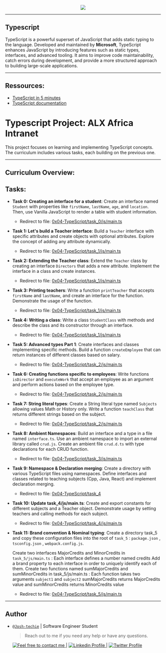 <p align="center">
<img src ="https://www.notion.so/image/https%3A%2F%2Fprod-files-secure.s3.us-west-2.amazonaws.com%2F029a1497-45bd-4b48-af71-c2ab8a918091%2Fde063ba0-3dae-4a87-bca6-8b9f997353bf%2Fbaea85b5e9a9fb5c36ec.png?table=block&id=eb2f61c5-65a3-4e5e-9653-b61a576e283d&spaceId=029a1497-45bd-4b48-af71-c2ab8a918091&width=2000&userId=9d08c749-75eb-439d-ad10-2a83e114a53b&cache=v2">
</p>

---

## Typescript

TypeScript is a powerful superset of JavaScript that adds static typing to the language. Developed and maintained by **Microsoft**, TypeScript enhances JavaScript by introducing features such as static types, interfaces, and advanced tooling. It aims to improve code maintainability, catch errors during development, and provide a more structured approach to building large-scale applications.

---

## Ressources:

- [TypeScript in 5 minutes](https://www.typescriptlang.org/docs/handbook/typescript-in-5-minutes.html)
- [TypeScript documentation](https://www.typescriptlang.org/docs/handbook/basic-types.html)

# Typescript Project: ALX Africa Intranet

This project focuses on learning and implementing TypeScript concepts. The curriculum includes various tasks, each building on the previous one.

---

## Curriculum Overview:

## Tasks:

- **Task 0: Creating an interface for a student**: Create an interface named `Student` with properties like `firstName`, `lastName`, `age`, and `location`. Then, use Vanilla JavaScript to render a table with student information.

  - Redirect to file: [0x04-TypeScript/task_0/js/main.ts](./0x04-TypeScript/task_0/js/main.ts)

- **Task 1: Let's build a Teacher interface**: Build a `Teacher` interface with specific attributes and create objects with optional attributes. Explore the concept of adding any attribute dynamically.

  - Redirect to file: [0x04-TypeScript/task_1/js/main.ts](./0x04-TypeScript/task_1/js/main.ts)

- **Task 2: Extending the Teacher class**: Extend the `Teacher` class by creating an interface `Directors` that adds a new attribute. Implement the interface in a class and create instances.

  - Redirect to file: [0x04-TypeScript/task_1/js/main.ts](./0x04-TypeScript/task_1/js/main.ts)

- **Task 3: Printing teachers**: Write a function `printTeacher` that accepts `firstName` and `lastName`, and create an interface for the function. Demonstrate the usage of the function.

  - Redirect to file: [0x04-TypeScript/task_1/js/main.ts](./0x04-TypeScript/task_1/js/main.ts)

- **Task 4: Writing a class**: Write a class `StudentClass` with methods and describe the class and its constructor through an interface.

  - Redirect to file: [0x04-TypeScript/task_1/js/main.ts](./0x04-TypeScript/task_1/js/main.ts)

- **Task 5: Advanced types Part 1**: Create interfaces and classes implementing specific methods. Build a function `createEmployee` that can return instances of different classes based on salary.

  - Redirect to file: [0x04-TypeScript/task_2/js/main.ts](./0x04-TypeScript/task_2/js/main.ts)

- **Task 6: Creating functions specific to employees**: Write functions `isDirector` and `executeWork` that accept an employee as an argument and perform actions based on the employee type.

  - Redirect to file: [0x04-TypeScript/task_2/js/main.ts](./0x04-TypeScript/task_2/js/main.ts)

- **Task 7: String literal types**: Create a String literal type named `Subjects` allowing values Math or History only. Write a function `teachClass` that returns different strings based on the subject.

  - Redirect to file: [0x04-TypeScript/task_2/js/main.ts](./0x04-TypeScript/task_2/js/main.ts)

- **Task 8: Ambient Namespaces**: Build an interface and a type in a file named `interface.ts`. Use an ambient namespace to import an external library called `crud.js`. Create an ambient file `crud.d.ts` with type declarations for each CRUD function.

  - Redirect to file: [0x04-TypeScript/task_3/js/main.ts](./0x04-TypeScript/task_3/js/main.ts)

- **Task 9: Namespace & Declaration merging**: Create a directory with various TypeScript files using namespaces. Define interfaces and classes related to teaching subjects (Cpp, Java, React) and implement declaration merging.

  - Redirect to file: [0x04-TypeScript/task_4](./0x04-TypeScript/task_4)

- **Task 10: Update task_4/js/main.ts**: Create and export constants for different subjects and a Teacher object. Demonstrate usage by setting teachers and calling methods for each subject.

  - Redirect to file: [0x04-TypeScript/task_4/js/main.ts](./0x04-TypeScript/task_4/js/main.ts)

- **Task 11: Brand convention & Nominal typing**: Create a directory task_5 and copy these configuration files into the root of `task_5` : `package.json` , `tsconfig.json` , `webpack.config.js`.

  Create two interfaces MajorCredits and MinorCredits in `task_5/js/main.ts` : Each interface defines a number named credits
  Add a brand property to each interface in order to uniquely identify each of them. Create two functions named sumMajorCredits and sumMinorCredits in task_5/js/main.ts :
  Each function takes two arguments `subject1` and `subject2` sumMajorCredits returns MajorCredits value and sumMinorCredits returns MinorCredits value

  - Redirect to file: [0x04-TypeScript/task_5/js/main.ts](./0x04-TypeScript/task_5/js/main.ts)

---

## Author

- [`@Josh-techie`]() | Software Engineer Student

  > Reach out to me if you need any help or have any questions.

  <a href="mailto:youssef.abouyahia@e-polytechnique.ma">
  	<img alt="Feel free to contact me" src="https://img.shields.io/badge/-Ask_me_anything-blue?style=flat&logo=Gmail&logoColor=white&link=mailto:youssef.abouyahia@e-polytechnique.ma&color=3d85c6" />
  </a>
  <span> | </span>
    <a href="https://www.linkedin.com/in/youssef-abouyahia/">
        <img alt="Linkedin Profile" src="https://img.shields.io/badge/-Linkedin-0072b1?style=flat&logo=Linkedin&logoColor=white&link=https://www.linkedin.com/in/youssef-abouyahia/" />
    </a>
    <span> | </span>
    <a href="https://twitter.com/JoesephAb">
        <img alt="Twitter Profile" src="https://img.shields.io/badge/-Twitter-0072b1?style=flat&logo=Twitter&logoColor=white&link=https://twitter.com/JoesephAb&color=1DA1F2" />
    </a>
